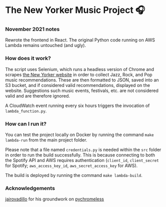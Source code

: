 # The New Yorker Music Project 🎧

### November 2021 notes
Rewrote the frontend in React. 
The original Python code running on AWS Lambda remains untouched (and ugly).

### How does it work?
The script uses Selenium, which runs a headless version of Chrome and scrapes
 [the New Yorker website](https://www.newyorker.com/goings-on-about-town/night-life) in order to collect Jazz, Rock, 
 and Pop music recommendations. These are then formatted to JSON, saved into an S3 bucket, and if considered valid
 recommendations, displayed on the website. Suggestions such music events, festivals, etc. are not considered valid
 and are therefore ignored.
 
A CloudWatch event running every six hours triggers the invocation of `lambda_function.py`.

### How can I run it?

You can test the project locally on Docker by running the command `make lambda-run` from the main
project folder.

Please note that a file named `credentials.py` is needed within the `src` folder in order to run the build successfully.
This is because connecting to both the Spotify API and AWS requires authentication (`client_id`, `client_secret` for 
Spotify; `aws_access_key_id`, `aws_secret_access_key` for AWS).
 
 The build is deployed by running the command `make lambda-build`.
 
 ### Acknowledgements
 
[jairovadillo](https://github.com/jairovadillo) for his groundwork on
 [pychromeless](https://github.com/jairovadillo/pychromeless)

